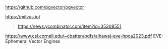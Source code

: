 https://github.com/pgvector/pgvector

https://milvus.io/
> https://news.ycombinator.com/item?id=35308551

https://www.csl.cornell.edu/~cbatten/pdfs/alhawaj-eve-hpca2023.pdf EVE: Ephemeral Vector Engines